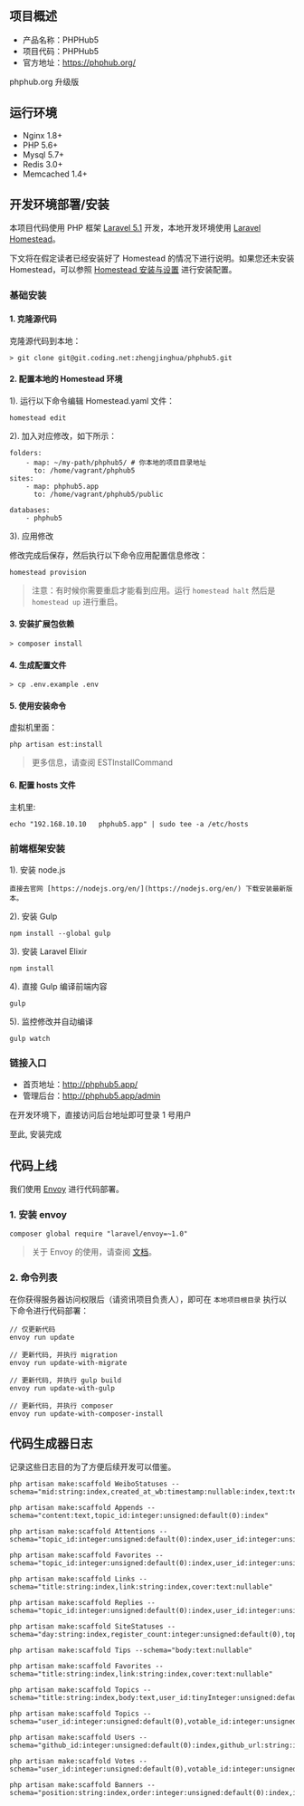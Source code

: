 
## 项目概述

* 产品名称：PHPHub5
* 项目代码：PHPHub5
* 官方地址：https://phphub.org/

phphub.org 升级版

## 运行环境

- Nginx 1.8+
- PHP 5.6+
- Mysql 5.7+
- Redis 3.0+
- Memcached 1.4+

## 开发环境部署/安装

本项目代码使用 PHP 框架 [Laravel 5.1](http://laravel-china.org/docs/5.1/) 开发，本地开发环境使用 [Laravel Homestead](http://laravel-china.org/docs/5.1/homestead)。

下文将在假定读者已经安装好了 Homestead 的情况下进行说明。如果您还未安装 Homestead，可以参照 [Homestead 安装与设置](http://laravel-china.org/docs/5.1/homestead#installation-and-setup) 进行安装配置。

### 基础安装

#### 1. 克隆源代码

克隆源代码到本地：

    > git clone git@git.coding.net:zhengjinghua/phphub5.git

#### 2. 配置本地的 Homestead 环境

1). 运行以下命令编辑 Homestead.yaml 文件：

```shell
homestead edit
```

2). 加入对应修改，如下所示：

```
folders:
    - map: ~/my-path/phphub5/ # 你本地的项目目录地址
      to: /home/vagrant/phphub5
sites:
    - map: phphub5.app
      to: /home/vagrant/phphub5/public

databases:
    - phphub5
```

3). 应用修改

修改完成后保存，然后执行以下命令应用配置信息修改：

```shell
homestead provision
```

> 注意：有时候你需要重启才能看到应用。运行 `homestead halt` 然后是 `homestead up` 进行重启。

#### 3. 安装扩展包依赖

    > composer install

#### 4. 生成配置文件

    > cp .env.example .env

#### 5. 使用安装命令

虚拟机里面：

```shell
php artisan est:install
```

> 更多信息，请查阅 ESTInstallCommand

#### 6. 配置 hosts 文件

主机里:

    echo "192.168.10.10   phphub5.app" | sudo tee -a /etc/hosts

### 前端框架安装

1). 安装 node.js

    直接去官网 [https://nodejs.org/en/](https://nodejs.org/en/) 下载安装最新版本。

2). 安装 Gulp

```shell
npm install --global gulp
```

3). 安装 Laravel Elixir

```shell
npm install
```

4). 直接 Gulp 编译前端内容

```shell
gulp
```

5). 监控修改并自动编译

```shell
gulp watch
```

### 链接入口

* 首页地址：http://phphub5.app/
* 管理后台：http://phphub5.app/admin

在开发环境下，直接访问后台地址即可登录 1 号用户

至此, 安装完成

## 代码上线

我们使用 [Envoy](https://laravel.com/docs/5.0/envoy) 进行代码部署。

### 1. 安装 envoy

```
composer global require "laravel/envoy=~1.0"
```

> 关于 Envoy 的使用，请查阅 [文档](http://laravel-china.org/docs/5.1/envoy)。

### 2. 命令列表

在你获得服务器访问权限后（请资讯项目负责人），即可在 `本地项目根目录` 执行以下命令进行代码部署：

```
// 仅更新代码
envoy run update

// 更新代码, 并执行 migration
envoy run update-with-migrate

// 更新代码, 并执行 gulp build
envoy run update-with-gulp

// 更新代码, 并执行 composer
envoy run update-with-composer-install
```

## 代码生成器日志

记录这些日志目的为了方便后续开发可以借鉴。

```shell
php artisan make:scaffold WeiboStatuses --schema="mid:string:index,created_at_wb:timestamp:nullable:index,text:text:nullable,reposts_count:integer:unsigned:default(0):index,comments_count:integer:unsigned:default(0):index,attitudes_count:integer:unsigned:default(0):index,weibo_user_id:integer:index,weibo_user_idstr:string:index"

php artisan make:scaffold Appends --schema="content:text,topic_id:integer:unsigned:default(0):index"

php artisan make:scaffold Attentions --schema="topic_id:integer:unsigned:default(0):index,user_id:integer:unsigned:default(0):index"

php artisan make:scaffold Favorites --schema="topic_id:integer:unsigned:default(0):index,user_id:integer:unsigned:default(0):index"

php artisan make:scaffold Links --schema="title:string:index,link:string:index,cover:text:nullable"

php artisan make:scaffold Replies --schema="topic_id:integer:unsigned:default(0):index,user_id:integer:unsigned:default(0):index,is_block:tinyInteger:unsigned:default(0):index,vote_count:integer:unsigned:default(0):index,body:text,body_original:text:nullable"

php artisan make:scaffold SiteStatuses --schema="day:string:index,register_count:integer:unsigned:default(0),topic_count:tinyInteger:unsigned:default(0),reply_count:integer:unsigned:default(0),image_count:integer:unsigned:default(0)"

php artisan make:scaffold Tips --schema="body:text:nullable"

php artisan make:scaffold Favorites --schema="title:string:index,link:string:index,cover:text:nullable"

php artisan make:scaffold Topics --schema="title:string:index,body:text,user_id:tinyInteger:unsigned:default(0),category_id:integer:unsigned:default(0),reply_count:integer:unsigned:default(0),view_count:integer:unsigned:default(0),favorite_count:integer:unsigned:default(0),vote_count:integer:unsigned:default(0),last_reply_user_id:integer:unsigned:default(0),order:integer:unsigned:default(0),is_excellent:tinyInteger:unsigned:default(0),is_wiki:tinyInteger:unsigned:default(0),is_blocked:tinyInteger:unsigned:default(0),body_original:text:nullable,excerpt:text:nullable"

php artisan make:scaffold Topics --schema="user_id:integer:unsigned:default(0),votable_id:integer:unsigned:default(0),votable_type:string:index,is:string:index"

php artisan make:scaffold Users --schema="github_id:integer:unsigned:default(0):index,github_url:string:index,email:string:index:index,name:string:index:index"

php artisan make:scaffold Votes --schema="user_id:integer:unsigned:default(0),votable_id:integer:unsigned:default(0),votable_type:string:index,is:string:index"

php artisan make:scaffold Banners --schema="position:string:index,order:integer:unsigned:default(0):index,image_url:string,title:string:index,description:text:nullable"
```
